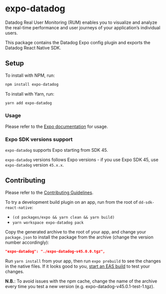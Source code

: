 # expo-datadog

Datadog Real User Monitoring (RUM) enables you to visualize and analyze the real-time performance and user journeys of your application’s individual users.

This package contains the Datadog Expo config plugin and exports the Datadog React Native SDK.

## Setup

To install with NPM, run:

```sh
npm install expo-datadog
```

To install with Yarn, run:

```sh
yarn add expo-datadog
```

### Usage

Please refer to the [Expo documentation][1] for usage.

### Expo SDK versions support

`expo-datadog` supports Expo starting from SDK 45.

`expo-datadog` versions follows Expo versions - if you use Expo SDK 45, use `expo-datadog` version `45.x.x`.

## Contributing

Please refer to the [Contributing Guidelines][2].

To try a development build plugin on an app, run from the root of `dd-sdk-react-native`:

-   `(cd packages/expo && yarn clean && yarn build)`
-   `yarn workspace expo-datadog pack`

Copy the generated archive to the root of your app, and change your `package.json` to install the package from the archive (change the version number accordingly):

```json
"expo-datadog": "./expo-datadog-v45.0.0.tgz",
```

Run `yarn install` from your app, then run `expo prebuild` to see the changes in the native files. If it looks good to you, [start an EAS build][3] to test your changes.

**N.B.**: To avoid issues with the npm cache, change the name of the archive every time you test a new version (e.g. expo-datadog-v45.0.1-test-1.tgz).

[1]: https://docs.datadoghq.com/real_user_monitoring/reactnative/expo/
[2]: https://github.com/DataDog/dd-sdk-reactnative/blob/develop/CONTRIBUTING.md
[3]: https://docs.expo.dev/build/setup/
